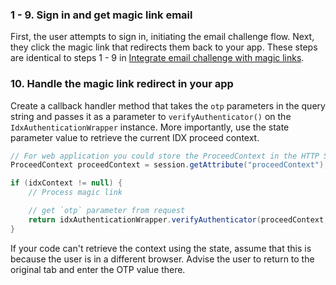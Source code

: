 ### 1 - 9. Sign in and get magic link email

First, the user attempts to sign in, initiating the email challenge flow. Next, they click the magic link that redirects them back to your app. These steps are identical to steps 1 - 9 in [Integrate email challenge with magic links](#integrate-email-challenge-with-magic-links).

### 10. Handle the magic link redirect in your app

Create a callback handler method that takes the `otp` parameters in the query string and passes it as a parameter to `verifyAuthenticator()` on the `IdxAuthenticationWrapper` instance. More importantly, use the state parameter value to retrieve the current IDX proceed context.

```java
// For web application you could store the ProceedContext in the HTTP Session
ProceedContext proceedContext = session.getAttribute("proceedContext");

if (idxContext != null) {
    // Process magic link

    // get `otp` parameter from request
    return idxAuthenticationWrapper.verifyAuthenticator(proceedContext, new VerifyAuthenticatorOptions(code));
}
```

If your code can't retrieve the context using the state, assume that this is because the user is in a different browser. Advise the user to return to the original tab and enter the OTP value there.
